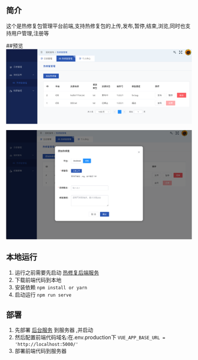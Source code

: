 
## 简介
这个是热修复包管理平台前端,支持热修复包的上传,发布,暂停,结束,浏览,同时也支持用户管理,注册等

##预览
![包管理](https://raw.githubusercontent.com/shijianmei/blog_Images/main/%E7%83%AD%E4%BF%AE%E5%A4%8D%E7%AE%A1%E7%90%86%E7%B3%BB%E7%BB%9F/%E4%BF%AE%E5%A4%8D%E5%8C%85%E6%B5%8F%E8%A7%88.png)

![包上传](https://raw.githubusercontent.com/shijianmei/blog_Images/main/%E7%83%AD%E4%BF%AE%E5%A4%8D%E7%AE%A1%E7%90%86%E7%B3%BB%E7%BB%9F/%E4%BF%AE%E5%A4%8D%E5%8C%85%E6%B7%BB%E5%8A%A0.png)


## 本地运行
1. 运行之前需要先启动 [热修复后端服务](https://github.com/shijianmei/hotfixServer)
2. 下载前端代码到本地
3. 安装依赖 `npm install or yarn`
4. 启动运行 `npm run serve`

## 部署
1. 先部署 [后台服务](https://github.com/shijianmei/hotfixServer) 到服务器 ,并启动
2. 然后配置前端代码域名:在.env.production下
    `VUE_APP_BASE_URL = 'http://localhost:5000/'`
3. 部署前端代码到服务器
